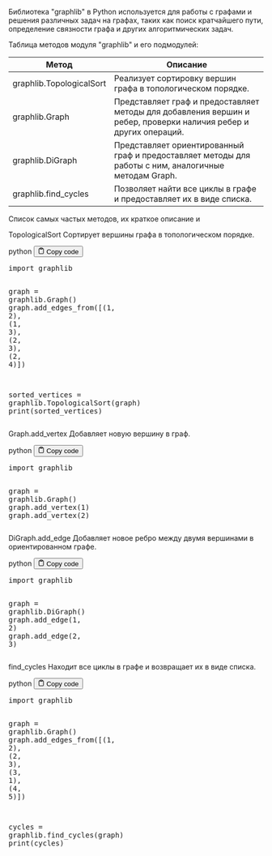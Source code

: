<p>Библиотека "graphlib" в Python используется для работы с графами и решения различных задач на графах,
таких как поиск кратчайшего пути, определение связности графа и других алгоритмических задач.</p>
<p>Таблица методов модуля "graphlib" и его подмодулей:</p>
<table>
<thead>
<tr>
<th>Метод</th>
<th>Описание</th>
</tr>
</thead>
<tbody>
<tr>
<td>graphlib.TopologicalSort</td>
<td>Реализует сортировку вершин графа в топологическом порядке.</td>
</tr>
<tr>
<td>graphlib.Graph</td>
<td>Представляет граф и предоставляет методы для добавления вершин и ребер, проверки наличия ребер и других операций.</td>
</tr>
<tr>
<td>graphlib.DiGraph</td>
<td>Представляет ориентированный граф и предоставляет методы для работы с ним, аналогичные методам Graph.</td>
</tr>
<tr>
<td>graphlib.find_cycles</td>
<td>Позволяет найти все циклы в графе и предоставляет их в виде списка.</td>
</tr>
</tbody>
</table>
<p>Список самых частых методов, их краткое описание и</p>
<p>TopologicalSort Сортирует вершины графа в топологическом порядке.</p>
<div class="code-element">
<div class="lang-line">
  <text>python</text>
  <button class="copy-button"
          id="code3e916bc4f8a7c6208f3deff30f133af5b"
          onclick="copyCode(code3e916bc4f8a7c6208f3deff30f133af5, code3e916bc4f8a7c6208f3deff30f133af5b)">
    <svg stroke="currentColor"
         fill="none"
         stroke-width="2"
         viewBox="0 0 24 24"
         stroke-linecap="round"
         stroke-linejoin="round"
         class="h-4 w-4"
         height="1em"
         width="1em"
         xmlns="http://www.w3.org/2000/svg">
      <path d="M16 4h2a2 2 0 0 1 2 2v14a2 2 0 0 1-2 2H6a2 2 0 0 1-2-2V6a2 2 0 0 1 2-2h2"></path>
      <rect x="8" y="2" width="8" height="4" rx="1" ry="1"></rect>
    </svg>
    <text>Copy code</text>
  </button>

</div>
<div class="code" id="code3e916bc4f8a7c6208f3deff30f133af5"><div class="highlight"><pre><span></span><span class="kn">import</span> <span class="nn">graphlib</span>

<span class="n">graph</span> <span class="o">=</span> <span class="n">graphlib</span><span class="o">.</span><span class="n">Graph</span><span class="p">()</span>
<span class="n">graph</span><span class="o">.</span><span class="n">add_edges_from</span><span class="p">([(</span><span class="mi">1</span><span class="p">,</span> <span class="mi">2</span><span class="p">),</span> <span class="p">(</span><span class="mi">1</span><span class="p">,</span> <span class="mi">3</span><span class="p">),</span> <span class="p">(</span><span class="mi">2</span><span class="p">,</span> <span class="mi">3</span><span class="p">),</span> <span class="p">(</span><span class="mi">2</span><span class="p">,</span> <span class="mi">4</span><span class="p">)])</span>

<span class="n">sorted_vertices</span> <span class="o">=</span> <span class="n">graphlib</span><span class="o">.</span><span class="n">TopologicalSort</span><span class="p">(</span><span class="n">graph</span><span class="p">)</span>
<span class="nb">print</span><span class="p">(</span><span class="n">sorted_vertices</span><span class="p">)</span>
</pre></div></div>
</div>

<p>Graph.add_vertex Добавляет новую вершину в граф.</p>
<div class="code-element">
<div class="lang-line">
  <text>python</text>
  <button class="copy-button"
          id="codeafb2e5c982a8bd847a2cf9545c9d68a4b"
          onclick="copyCode(codeafb2e5c982a8bd847a2cf9545c9d68a4, codeafb2e5c982a8bd847a2cf9545c9d68a4b)">
    <svg stroke="currentColor"
         fill="none"
         stroke-width="2"
         viewBox="0 0 24 24"
         stroke-linecap="round"
         stroke-linejoin="round"
         class="h-4 w-4"
         height="1em"
         width="1em"
         xmlns="http://www.w3.org/2000/svg">
      <path d="M16 4h2a2 2 0 0 1 2 2v14a2 2 0 0 1-2 2H6a2 2 0 0 1-2-2V6a2 2 0 0 1 2-2h2"></path>
      <rect x="8" y="2" width="8" height="4" rx="1" ry="1"></rect>
    </svg>
    <text>Copy code</text>
  </button>

</div>
<div class="code" id="codeafb2e5c982a8bd847a2cf9545c9d68a4"><div class="highlight"><pre><span></span><span class="kn">import</span> <span class="nn">graphlib</span>

<span class="n">graph</span> <span class="o">=</span> <span class="n">graphlib</span><span class="o">.</span><span class="n">Graph</span><span class="p">()</span>
<span class="n">graph</span><span class="o">.</span><span class="n">add_vertex</span><span class="p">(</span><span class="mi">1</span><span class="p">)</span>
<span class="n">graph</span><span class="o">.</span><span class="n">add_vertex</span><span class="p">(</span><span class="mi">2</span><span class="p">)</span>
</pre></div></div>
</div>

<p>DiGraph.add_edge Добавляет новое ребро между двумя вершинами в ориентированном графе.</p>
<div class="code-element">
<div class="lang-line">
  <text>python</text>
  <button class="copy-button"
          id="code93f6481d07474e0d6e653b9cf8aae323b"
          onclick="copyCode(code93f6481d07474e0d6e653b9cf8aae323, code93f6481d07474e0d6e653b9cf8aae323b)">
    <svg stroke="currentColor"
         fill="none"
         stroke-width="2"
         viewBox="0 0 24 24"
         stroke-linecap="round"
         stroke-linejoin="round"
         class="h-4 w-4"
         height="1em"
         width="1em"
         xmlns="http://www.w3.org/2000/svg">
      <path d="M16 4h2a2 2 0 0 1 2 2v14a2 2 0 0 1-2 2H6a2 2 0 0 1-2-2V6a2 2 0 0 1 2-2h2"></path>
      <rect x="8" y="2" width="8" height="4" rx="1" ry="1"></rect>
    </svg>
    <text>Copy code</text>
  </button>

</div>
<div class="code" id="code93f6481d07474e0d6e653b9cf8aae323"><div class="highlight"><pre><span></span><span class="kn">import</span> <span class="nn">graphlib</span>

<span class="n">graph</span> <span class="o">=</span> <span class="n">graphlib</span><span class="o">.</span><span class="n">DiGraph</span><span class="p">()</span>
<span class="n">graph</span><span class="o">.</span><span class="n">add_edge</span><span class="p">(</span><span class="mi">1</span><span class="p">,</span> <span class="mi">2</span><span class="p">)</span>
<span class="n">graph</span><span class="o">.</span><span class="n">add_edge</span><span class="p">(</span><span class="mi">2</span><span class="p">,</span> <span class="mi">3</span><span class="p">)</span>
</pre></div></div>
</div>

<p>find_cycles Находит все циклы в графе и возвращает их в виде списка.</p>
<div class="code-element">
<div class="lang-line">
  <text>python</text>
  <button class="copy-button"
          id="codec4c6565fd7fab12bbd67005223c89385b"
          onclick="copyCode(codec4c6565fd7fab12bbd67005223c89385, codec4c6565fd7fab12bbd67005223c89385b)">
    <svg stroke="currentColor"
         fill="none"
         stroke-width="2"
         viewBox="0 0 24 24"
         stroke-linecap="round"
         stroke-linejoin="round"
         class="h-4 w-4"
         height="1em"
         width="1em"
         xmlns="http://www.w3.org/2000/svg">
      <path d="M16 4h2a2 2 0 0 1 2 2v14a2 2 0 0 1-2 2H6a2 2 0 0 1-2-2V6a2 2 0 0 1 2-2h2"></path>
      <rect x="8" y="2" width="8" height="4" rx="1" ry="1"></rect>
    </svg>
    <text>Copy code</text>
  </button>

</div>
<div class="code" id="codec4c6565fd7fab12bbd67005223c89385"><div class="highlight"><pre><span></span><span class="kn">import</span> <span class="nn">graphlib</span>

<span class="n">graph</span> <span class="o">=</span> <span class="n">graphlib</span><span class="o">.</span><span class="n">Graph</span><span class="p">()</span>
<span class="n">graph</span><span class="o">.</span><span class="n">add_edges_from</span><span class="p">([(</span><span class="mi">1</span><span class="p">,</span> <span class="mi">2</span><span class="p">),</span> <span class="p">(</span><span class="mi">2</span><span class="p">,</span> <span class="mi">3</span><span class="p">),</span> <span class="p">(</span><span class="mi">3</span><span class="p">,</span> <span class="mi">1</span><span class="p">),</span> <span class="p">(</span><span class="mi">4</span><span class="p">,</span> <span class="mi">5</span><span class="p">)])</span>

<span class="n">cycles</span> <span class="o">=</span> <span class="n">graphlib</span><span class="o">.</span><span class="n">find_cycles</span><span class="p">(</span><span class="n">graph</span><span class="p">)</span>
<span class="nb">print</span><span class="p">(</span><span class="n">cycles</span><span class="p">)</span>
</pre></div></div>
</div>
